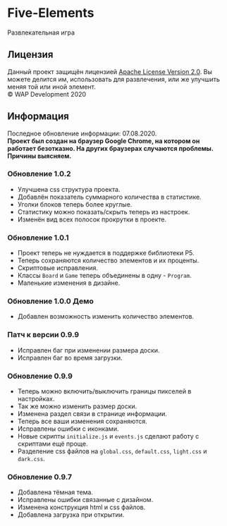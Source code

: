 # Five-Elements
Развлекательная игра

## Лицензия
Данный проект защищён лицензией [Apache License Version 2.0](https://www.apache.org/licenses/LICENSE-2.0.txt). 
Вы можете делится им, использовать для развлечения, или же улучшить меняя той или иной элемент.  
© WAP Development 2020

## Информация
Последное обновление информации: 07.08.2020.  
**Проект был создан на браузер Google Chrome, на котором он работает безотказно. На других браузерах случаются проблемы. Причины выясняем.**  

### Обновление 1.0.2
- Улучшена css структура проекта.  
- Добавлён показатель суммарного количества в статистике.  
- Уголки блоков теперь более круглые.  
- Статистику можно показать/скрыть теперь из настроек.  
- Изменён вид всех полосок прокрутки в проекте.  

### Обновление 1.0.1
- Проект теперь не нуждается в поддержке библиотеки P5.  
- Теперь сохраняются количество элементов и их проценты.  
- Скриптовые исправления.  
- Классы `Board` и `Game` теперь объединены в одну - `Program`.  
- Маленькие изменения в дизайне.  

### Обновление 1.0.0 Демо
- Добавлен возможность изменить количество элементов.  

### Патч к версии 0.9.9
- Исправлен баг при изменении размера доски.  
- Исправлен баг во время загрузки.  

### Обновление 0.9.9
- Теперь можно включить/выключить границы пикселей в настройках.  
- Так же можно изменить размер доски.  
- Изменена раздел связи в странице информации.  
- Теперь все ваши изменения сохраняются.  
- Исправлены ошибки с иконками.  
- Новые скрипты `initialize.js` и `events.js` сделают работу с скриптами ещё проще.  
- Разделение css файлов на `global.css`, `default.css`, `light.css` и `dark.css`.  

### Обновление 0.9.7
- Добавлена тёмная тема.  
- Исправлены ошибки связанные с дизайном.  
- Изменена конструкция html и css файлов.  
- Добавлена загрузка при открытии.  
